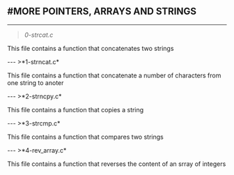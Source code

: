 #MORE POINTERS, ARRAYS AND STRINGS
---
---
>*0-strcat.c*
<p>This file contains a function that concatenates two strings</p>
---
>*1-strncat.c*
<p>This file contains a function that concatenate a number of characters from one string to anoter </p>
---
>*2-strncpy.c*
<p>This file contains a function that copies a string</P>
---
>*3-strcmp.c*
<P>This file contains a function that compares two strings</p>
---
>*4-rev_array.c*
<p>This file contains a function that reverses the content of an srray of integers</p>
